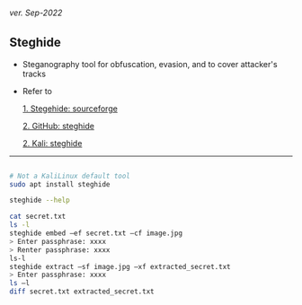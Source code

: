 <h6>ver. Sep-2022</h6>

<h2> Steghide</h2>

-   Steganography tool for obfuscation, evasion, and to cover attacker's tracks

-   Refer to

    [1. Stegehide: sourceforge](https://steghide.sourceforge.net/)

    [2. GitHub: steghide](https://github.com/StefanoDeVuono/steghide)

    [2. Kali: steghide](https://www.kali.org/tools/steghide/)

---

```sh

# Not a KaliLinux default tool
sudo apt install steghide

steghide --help

cat secret.txt
ls -l
steghide embed –ef secret.txt –cf image.jpg
> Enter passphrase: xxxx
> Renter passphrase: xxxx
ls-l
steghide extract –sf image.jpg –xf extracted_secret.txt
> Enter passphrase: xxxx
ls –l
diff secret.txt extracted_secret.txt

```
